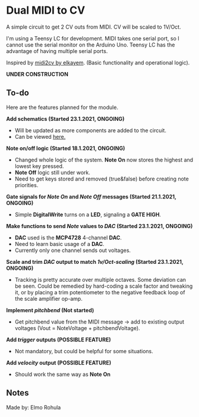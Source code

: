 # Dual MIDI to CV

A simple circuit to get 2 CV outs from MIDI. CV will be scaled to 1V/Oct.

I'm using a Teensy LC for development. MIDI takes one serial port, so I cannot use the serial monitor on the Arduino Uno. Teensy LC has the advantage of having multiple serial ports.

Inspired by [midi2cv by elkayem](https://github.com/elkayem/midi2cv). (Basic functionality and operational logic).

**UNDER CONSTRUCTION**

## To-do

Here are the features planned for the module.

**Add schematics (Started 23.1.2021, ONGOING)**

  * Will be updated as more components are added to the circuit.
  * Can be viewed [here.](./schematics/schematics.pdf)

**Note on/off logic (Started 18.1.2021, ONGOING)** 

  * Changed whole logic of the system. **Note On** now stores the highest and lowest key pressed.
  * **Note Off** logic still under work.
  * Need to get keys stored and removed (true&false) before creating note priorities.

**Gate signals for _Note On_ and _Note Off_ messages (Started 21.1.2021, ONGOING)**

  * Simple **DigitalWrite** turns on a **LED**, signaling a **GATE HIGH**.

**Make functions to send _Note_ values to _DAC_ (Started 23.1.2021, ONGOING)** 
  
  * **DAC** used is the **MCP4728** 4-channel **DAC**.
  * Need to learn basic usage of a **DAC**.
  * Currently only one channel sends out voltages.

**Scale and trim _DAC_ output to match _1v/Oct-scaling_ (Started 23.1.2021, ONGOING)**

  * Tracking is pretty accurate over multiple octaves. Some deviation can be seen. Could be remedied by hard-coding a scale factor and tweaking it, or by placing a trim potentiometer to the negative feedback loop of the scale amplifier op-amp.

**Implement _pitchbend_ (Not started)**

  * Get pitchbend value from the MIDI message -> add to existing output voltages (Vout = NoteVoltage + pitchbendVoltage).

**Add _trigger_ outputs (POSSIBLE FEATURE)**

  * Not mandatory, but could be helpful for some situations.

**Add _velocity_ output (POSSIBLE FEATURE)**

  * Should work the same way as **Note On**

## Notes

Made by: Elmo Rohula